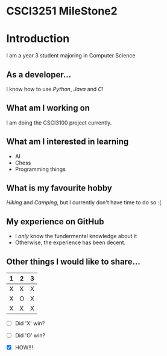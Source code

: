 # CSCI3251 MileStone2

# Introduction

I am a year 3 student majoring in Computer Science

## As a developer...

I know how to use *Python*, *Java* and *C*!

## What am I working on

I am doing the CSCI3100 project currently. 

## What am I interested in learning

- AI
- Chess
- Programming things

## What is my favourite hobby

_Hiking_ and _Camping_, but I currently don't have time to do so :(

## My experience on GitHub

* I _only_ know the fundermental knowledge about it
* Otherwise, the experience has been decent.

## Other things I would like to share...

1|2|3
-|-|-
X|X|X
X|O|X
X|X|X

- [ ] Did 'X' win?
- [ ] Did 'O' win?
- [x] HOW!!!



